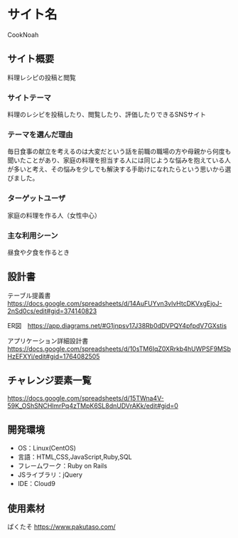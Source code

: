 # サイト名
CookNoah

## サイト概要
料理レシピの投稿と閲覧

### サイトテーマ
料理のレシピを投稿したり、閲覧したり、評価したりできるSNSサイト

### テーマを選んだ理由
毎日食事の献立を考えるのは大変だという話を前職の職場の方や母親から何度も聞いたことがあり、家庭の料理を担当する人には同じような悩みを抱えている人が多いと考え、その悩みを少しでも解決する手助けになれたらという思いから選びました。

### ターゲットユーザ
家庭の料理を作る人（女性中心）

### 主な利用シーン
昼食や夕食を作るとき

## 設計書
テーブル提義書　　https://docs.google.com/spreadsheets/d/14AuFUYvn3vlvHtcDKVxgEjoJ-2nSd0cs/edit#gid=374140823

ER図　https://app.diagrams.net/#G1jnpsv17J38Rb0dDVPQY4pfpdV7GXstis

アプリケーション詳細設計書　https://docs.google.com/spreadsheets/d/10sTM6IqZ0XRrkb4hUWPSF9MSbHzEFXYi/edit#gid=1764082505

## チャレンジ要素一覧
https://docs.google.com/spreadsheets/d/15TWna4V-59K_OShSNCHlmrPq4zTMpK6SL8dnUDVrAKk/edit#gid=0

## 開発環境
- OS：Linux(CentOS)
- 言語：HTML,CSS,JavaScript,Ruby,SQL
- フレームワーク：Ruby on Rails
- JSライブラリ：jQuery
- IDE：Cloud9

## 使用素材
ぱくたそ
https://www.pakutaso.com/

